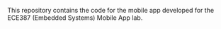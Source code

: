 This repository contains the code for the mobile app developed for the ECE387 (Embedded Systems) Mobile App lab.
